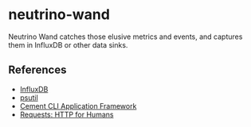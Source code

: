 neutrino-wand
=============

Neutrino Wand catches those elusive metrics and events, and captures them in InfluxDB or other data sinks.


## References

* [InfluxDB](http://influxdb.com/)
* [psutil](http://pythonhosted.org/psutil/)
* [Cement CLI Application Framework](http://builtoncement.org/)
* [Requests: HTTP for Humans](http://docs.python-requests.org/en/latest/)
